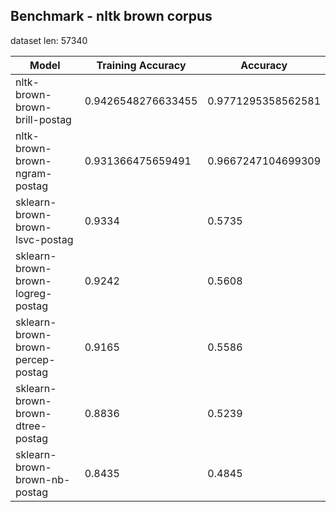 

## Benchmark - nltk brown corpus

dataset len: 57340


| Model | Training Accuracy | Accuracy 	|
|-------|----------|----------|
| nltk-brown-brown-brill-postag | 0.9426548276633455  | 0.9771295358562581 |
| nltk-brown-brown-ngram-postag | 0.931366475659491  | 0.9667247104699309 |
| sklearn-brown-brown-lsvc-postag | 0.9334  | 0.5735 |
| sklearn-brown-brown-logreg-postag | 0.9242  | 0.5608 |
| sklearn-brown-brown-percep-postag | 0.9165  | 0.5586 |
| sklearn-brown-brown-dtree-postag | 0.8836  | 0.5239 |
| sklearn-brown-brown-nb-postag | 0.8435  | 0.4845 |